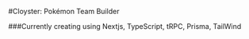 #Cloyster: Pokémon Team Builder

###Currently creating using Nextjs, TypeScript, tRPC, Prisma, TailWind
